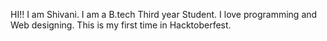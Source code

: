 HI!! I am Shivani.
I am a B.tech Third year Student.
I love programming and Web designing.
This is my first time in Hacktoberfest.
